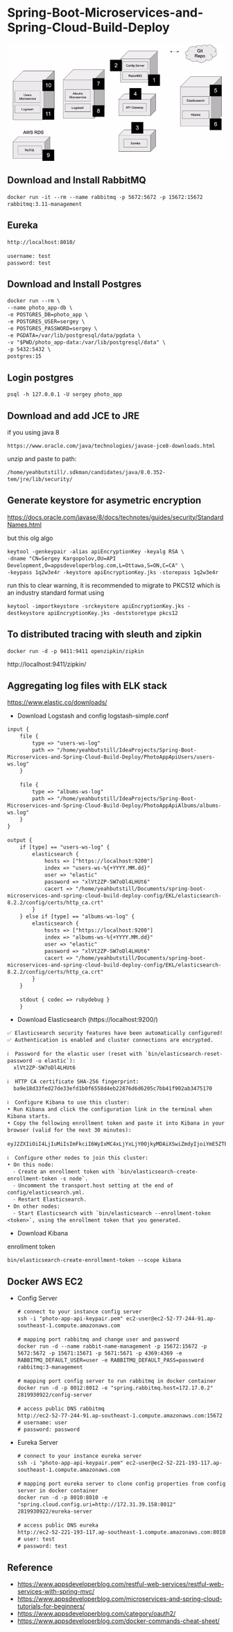 # Spring-Boot-Microservices-and-Spring-Cloud-Build-Deploy


![gekgekgek](Screenshot%20from%202023-01-03%2021-54-33.png)

## Download and Install RabbitMQ
```shell
docker run -it --rm --name rabbitmq -p 5672:5672 -p 15672:15672 rabbitmq:3.11-management
```

## Eureka 
```text
http://localhost:8010/

username: test
password: test
```

## Download and Install Postgres
```shell
docker run --rm \
--name photo_app-db \
-e POSTGRES_DB=photo_app \
-e POSTGRES_USER=sergey \
-e POSTGRES_PASSWORD=sergey \
-e PGDATA=/var/lib/postgresql/data/pgdata \
-v "$PWD/photo_app-data:/var/lib/postgresql/data" \
-p 5432:5432 \
postgres:15
```

## Login postgres
```shell
psql -h 127.0.0.1 -U sergey photo_app
```


## Download and add JCE to JRE
if you using java 8
```text
https://www.oracle.com/java/technologies/javase-jce8-downloads.html
```
unzip and paste to path:
```text
/home/yeahbutstill/.sdkman/candidates/java/8.0.352-tem/jre/lib/security/
```

## Generate keystore for asymetric encryption
https://docs.oracle.com/javase/8/docs/technotes/guides/security/StandardNames.html

but this olg algo
```shell
keytool -genkeypair -alias apiEncryptionKey -keyalg RSA \
-dname "CN=Sergey Kargopolov,OU=API Development,O=appsdeveloperblog.com,L=Ottawa,S=ON,C=CA" \
-keypass 1q2w3e4r -keystore apiEncryptionKey.jks -storepass 1q2w3e4r
```

run this to clear warning, it is recommended to migrate to PKCS12 which is an industry standard format using
```shell
keytool -importkeystore -srckeystore apiEncryptionKey.jks -destkeystore apiEncryptionKey.jks -deststoretype pkcs12
```
## To distributed tracing with sleuth and zipkin
```shell
docker run -d -p 9411:9411 openzipkin/zipkin
```
http://localhost:9411/zipkin/

## Aggregating log files with ELK stack
https://www.elastic.co/downloads/
- Download Logstash and config logstash-simple.conf
```text
input { 
    file {
        type => "users-ws-log"
        path => "/home/yeahbutstill/IdeaProjects/Spring-Boot-Microservices-and-Spring-Cloud-Build-Deploy/PhotoAppApiUsers/users-ws.log"
    }

    file {
        type => "albums-ws-log"
        path => "/home/yeahbutstill/IdeaProjects/Spring-Boot-Microservices-and-Spring-Cloud-Build-Deploy/PhotoAppApiAlbums/albums-ws.log"
    }
}

output {
    if [type] == "users-ws-log" {
        elasticsearch {
            hosts => ["https://localhost:9200"]
            index => "users-ws-%{+YYYY.MM.dd}"
            user => "elastic"
            password => "xlVt2ZP-SW7oDl4LHUt6"
            cacert => "/home/yeahbutstill/Documents/spring-boot-microservices-and-spring-cloud-build-deploy-config/EKL/elasticsearch-8.2.2/config/certs/http_ca.crt"
        }
    } else if [type] == "albums-ws-log" {
        elasticsearch {
            hosts => ["https://localhost:9200"]
            index => "albums-ws-%{+YYYY.MM.dd}"
            user => "elastic"
            password => "xlVt2ZP-SW7oDl4LHUt6"
            cacert => "/home/yeahbutstill/Documents/spring-boot-microservices-and-spring-cloud-build-deploy-config/EKL/elasticsearch-8.2.2/config/certs/http_ca.crt"
        }
    }

    stdout { codec => rubydebug }
    }

```
- Download Elasticsearch (https://localhost:9200/)

```text
✅ Elasticsearch security features have been automatically configured!
✅ Authentication is enabled and cluster connections are encrypted.

ℹ️  Password for the elastic user (reset with `bin/elasticsearch-reset-password -u elastic`):
  xlVt2ZP-SW7oDl4LHUt6

ℹ️  HTTP CA certificate SHA-256 fingerprint:
  ba9e18d33fed27de33efd1b0f6558d4eb22876d6d6205c7bb41f902ab3475170

ℹ️  Configure Kibana to use this cluster:
• Run Kibana and click the configuration link in the terminal when Kibana starts.
• Copy the following enrollment token and paste it into Kibana in your browser (valid for the next 30 minutes):
  eyJ2ZXIiOiI4LjIuMiIsImFkciI6WyIxMC4xLjYxLjY0OjkyMDAiXSwiZmdyIjoiYmE5ZTE4ZDMzZmVkMjdkZTMzZWZkMWIwZjY1NThkNGViMjI4NzZkNmQ2MjA1YzdiYjQxZjkwMmFiMzQ3NTE3MCIsImtleSI6IkpxcDJjNFVCYWtUT0M4RmYtblZKOlFGNVY4RGZ6UW51SG5wdk1Hb2ZoWGcifQ==

ℹ️  Configure other nodes to join this cluster:
• On this node:
  ⁃ Create an enrollment token with `bin/elasticsearch-create-enrollment-token -s node`.
  ⁃ Uncomment the transport.host setting at the end of config/elasticsearch.yml.
  ⁃ Restart Elasticsearch.
• On other nodes:
  ⁃ Start Elasticsearch with `bin/elasticsearch --enrollment-token <token>`, using the enrollment token that you generated.

```

- Download Kibana

enrollment token
```shell
bin/elasticsearch-create-enrollment-token --scope kibana
```

## Docker AWS EC2
- Config Server
    ```shell
    # connect to your instance config server
    ssh -i "photo-app-api-keypair.pem" ec2-user@ec2-52-77-244-91.ap-southeast-1.compute.amazonaws.com
    
    # mapping port rabbitmq and change user and password
    docker run -d --name rabbit-name-management -p 15672:15672 -p 5672:5672 -p 15671:15671 -p 5671:5671 -p 4369:4369 -e RABBITMQ_DEFAULT_USER=user -e RABBITMQ_DEFAULT_PASS=password rabbitmq:3-management
  
    # mapping port config server to run rabbitmq in docker container
    docker run -d -p 8012:8012 -e "spring.rabbitmq.host=172.17.0.2" 2819930922/config-server
  
    # access public DNS rabbitmq
    http://ec2-52-77-244-91.ap-southeast-1.compute.amazonaws.com:15672
    # username: user
    # password: password
    ```
  
- Eureka Server
    ```shell
    # connect to your instance eureka server
    ssh -i "photo-app-api-keypair.pem" ec2-user@ec2-52-221-193-117.ap-southeast-1.compute.amazonaws.com
    
    # mapping port eureka server to clone config properties from config server in docker container
    docker run -d -p 8010:8010 -e "spring.cloud.config.uri=http://172.31.39.158:8012" 2819930922/eureka-server
  
    # access public DNS eureka
    http://ec2-52-221-193-117.ap-southeast-1.compute.amazonaws.com:8010
    # user: test
    # password: test
    ```


## Reference
- https://www.appsdeveloperblog.com/restful-web-services/restful-web-services-with-spring-mvc/
- https://www.appsdeveloperblog.com/microservices-and-spring-cloud-tutorials-for-beginners/
- https://www.appsdeveloperblog.com/category/oauth2/
- https://www.appsdeveloperblog.com/docker-commands-cheat-sheet/
